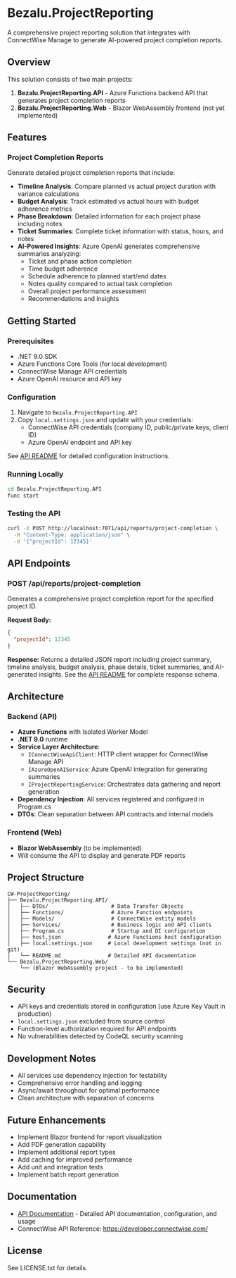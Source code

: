 # Bezalu.ProjectReporting

A comprehensive project reporting solution that integrates with ConnectWise Manage to generate AI-powered project completion reports.

## Overview

This solution consists of two main projects:

1. **Bezalu.ProjectReporting.API** - Azure Functions backend API that generates project completion reports
2. **Bezalu.ProjectReporting.Web** - Blazor WebAssembly frontend (not yet implemented)

## Features

### Project Completion Reports

Generate detailed project completion reports that include:

- **Timeline Analysis**: Compare planned vs actual project duration with variance calculations
- **Budget Analysis**: Track estimated vs actual hours with budget adherence metrics
- **Phase Breakdown**: Detailed information for each project phase including notes
- **Ticket Summaries**: Complete ticket information with status, hours, and notes
- **AI-Powered Insights**: Azure OpenAI generates comprehensive summaries analyzing:
  - Ticket and phase action completion
  - Time budget adherence
  - Schedule adherence to planned start/end dates
  - Notes quality compared to actual task completion
  - Overall project performance assessment
  - Recommendations and insights

## Getting Started

### Prerequisites

- .NET 9.0 SDK
- Azure Functions Core Tools (for local development)
- ConnectWise Manage API credentials
- Azure OpenAI resource and API key

### Configuration

1. Navigate to `Bezalu.ProjectReporting.API`
2. Copy `local.settings.json` and update with your credentials:
   - ConnectWise API credentials (company ID, public/private keys, client ID)
   - Azure OpenAI endpoint and API key

See [API README](./Bezalu.ProjectReporting.API/README.md) for detailed configuration instructions.

### Running Locally

```bash
cd Bezalu.ProjectReporting.API
func start
```

### Testing the API

```bash
curl -X POST http://localhost:7071/api/reports/project-completion \
  -H "Content-Type: application/json" \
  -d '{"projectId": 12345}'
```

## API Endpoints

### POST /api/reports/project-completion

Generates a comprehensive project completion report for the specified project ID.

**Request Body:**
```json
{
  "projectId": 12345
}
```

**Response:** Returns a detailed JSON report including project summary, timeline analysis, budget analysis, phase details, ticket summaries, and AI-generated insights. See the [API README](./Bezalu.ProjectReporting.API/README.md) for complete response schema.

## Architecture

### Backend (API)

- **Azure Functions** with Isolated Worker Model
- **.NET 9.0** runtime
- **Service Layer Architecture**:
  - `IConnectWiseApiClient`: HTTP client wrapper for ConnectWise Manage API
  - `IAzureOpenAIService`: Azure OpenAI integration for generating summaries
  - `IProjectReportingService`: Orchestrates data gathering and report generation
- **Dependency Injection**: All services registered and configured in Program.cs
- **DTOs**: Clean separation between API contracts and internal models

### Frontend (Web)

- **Blazor WebAssembly** (to be implemented)
- Will consume the API to display and generate PDF reports

## Project Structure

```
CW-ProjectReporting/
├── Bezalu.ProjectReporting.API/
│   ├── DTOs/                    # Data Transfer Objects
│   ├── Functions/               # Azure Function endpoints
│   ├── Models/                  # ConnectWise entity models
│   ├── Services/                # Business logic and API clients
│   ├── Program.cs               # Startup and DI configuration
│   ├── host.json               # Azure Functions host configuration
│   ├── local.settings.json     # Local development settings (not in git)
│   └── README.md               # Detailed API documentation
└── Bezalu.ProjectReporting.Web/
    └── (Blazor WebAssembly project - to be implemented)
```

## Security

- API keys and credentials stored in configuration (use Azure Key Vault in production)
- `local.settings.json` excluded from source control
- Function-level authorization required for API endpoints
- No vulnerabilities detected by CodeQL security scanning

## Development Notes

- All services use dependency injection for testability
- Comprehensive error handling and logging
- Async/await throughout for optimal performance
- Clean architecture with separation of concerns

## Future Enhancements

- Implement Blazor frontend for report visualization
- Add PDF generation capability
- Implement additional report types
- Add caching for improved performance
- Add unit and integration tests
- Implement batch report generation

## Documentation

- [API Documentation](./Bezalu.ProjectReporting.API/README.md) - Detailed API documentation, configuration, and usage
- ConnectWise API Reference: https://developer.connectwise.com/

## License

See LICENSE.txt for details.